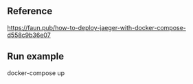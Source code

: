 ## Reference
https://faun.pub/how-to-deploy-jaeger-with-docker-compose-d558c9b36e07

## Run example
docker-compose up